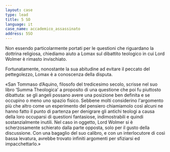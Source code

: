 ```yaml
---
layout: case
type: lead
title: 5 SO
language: it
case_name: accademico_assassinato
address: 5SO
---
```

Non essendo particolarmente portati per le questioni che riguardano la dottrina religiosa, chiediamo aiuto a Lomax sul dibattito teologico in cui Lord Wolmer è rimasto invischiato.

Fortunatamente, nonostante la sua abitudine ad evitare il peccato del pettegolezzo, Lomax è a conoscenza della disputa.

«San Tommaso d’Aquino, filosofo del tredicesimo secolo, scrisse nel suo libro ‘Summa Theologica’ a proposito di una questione che poi fu piuttosto dibattuta: se gli angeli possano avere una posizione ben definita e se occupino o meno uno spazio fisico. Sebbene molti considerino l'argomento più che altro come un esperimento del pensiero chiamiamolo così alcuni ne hanno fatto il punto di partenza per denigrare gli antichi teologi a causa della loro occuparsi di questioni fantasiose, indimostrabili e quindi sostanzialmente inutili. Nel caso in oggetto, Lord Wolmer si è scherzosamente schierato dalla parte opposta, solo per il gusto della discussione. Con una bagaglio del suo calibro, e con un interlocutore di così bassa levatura, avrebbe trovato infiniti argomenti per sfiziarsi ed impacchettarlo.»
